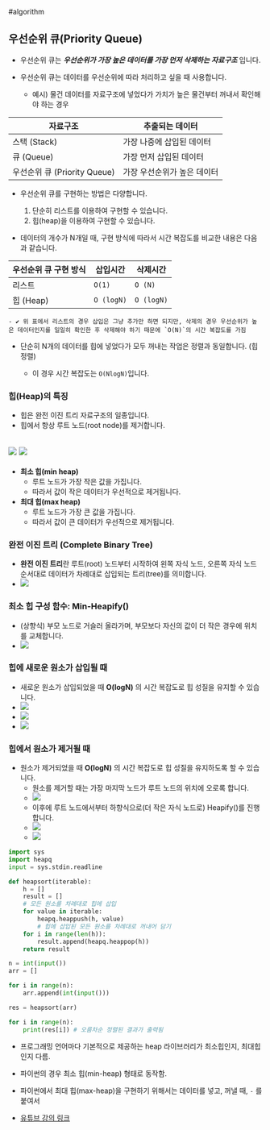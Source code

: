 #algorithm

## 우선순위 큐(Priority Queue)

- 우선순위 큐는 ***우선순위가 가장 높은 데이터를 가장 먼저 삭제하는 자료구조*** 입니다.

- 우선순위 큐는 데이터를 우선순위에 따라 처리하고 싶을 때 사용합니다.

  - 예시) 물건 데이터를 자료구조에 넣었다가 가치가 높은 물건부터 꺼내서 확인해야 하는 경우

| 자료구조                     | 추출되는 데이터             |
| ---------------------------- | --------------------------- |
| 스택 (Stack)                 | 가장 나중에 삽입된 데이터   |
| 큐 (Queue)                   | 가장 먼저 삽입된 데이터     |
| 우선순위 큐 (Priority Queue) | 가장 우선순위가 높은 데이터 |



- 우선순위 큐를 구현하는 방법은 다양합니다. 

  1) 단순히 리스트를 이용하여 구현할 수 있습니다.
  2) 힙(heap)을 이용하여 구현할 수 있습니다. 

- 데이터의 개수가 N개일 때, 구현 방식에 따라서 시간 복잡도를 비교한 내용은 다음과 같습니다. 

| 우선순위 큐 구현 방식 | 삽입시간   | 삭제시간   |
| --------------------- | ---------- | ---------- |
| 리스트                | `O(1)`     | `O (N)`    |
| 힙 (Heap)             | `O (logN)` | `O (logN)` |

    - ✔ 위 표에서 리스트의 경우 삽입은 그냥 추가만 하면 되지만, 삭제의 경우 우선순위가 높은 데이터인지를 일일히 확인한 후 삭제해야 하기 때문에 `O(N)`의 시간 복잡도를 가짐

- 단순히 N개의 데이터를 힙에 넣었다가 모두 꺼내는 작업은 정렬과 동일합니다. (힙 정렬)

  - 이 경우 시간 복잡도는 `O(NlogN)`입니다.



### 힙(Heap)의 특징

- 힙은 완전 이진 트리 자료구조의 일종입니다. 
- 힙에서 항상 루트 노드(root node)를 제거합니다.


![](assets/Pasted%20image%2020230214114442.png)
![](assets/Pasted%20image%2020230214114442.png)
- 

- **최소 힙(min heap)**
	- 루트 노드가 가장 작은 값을 가집니다.
	- 따라서 값이 작은 데이터가 우선적으로 제거됩니다.
- **최대 힙(max heap)**
	- 루트 노드가 가장 큰 값을 가집니다. 
	- 따라서 값이 큰 데이터가 우선적으로 제거됩니다. 



### 완전 이진 트리 (Complete Binary Tree)
- **완전 이진 트리**란 루트(root) 노드부터 시작하여 왼쪽 자식 노드, 오른쪽 자식 노드 순서대로 데이터가 차례대로 삽입되는 트리(tree)를 의미합니다. 
- ![](assets/Pasted%20image%2020230214114810.png)

### 최소 힙 구성 함수: Min-Heapify()
- (상향식) 부모 노드로 거슬러 올라가며, 부모보다 자신의 값이 더 작은 경우에 위치를 교체합니다. 
- ![](assets/Pasted%20image%2020230214115024.png)

### 힙에 새로운 원소가 삽입될 때
- 새로운 원소가 삽입되었을 때 **O(logN)** 의 시간 복잡도로 힙 성질을 유지할 수 있습니다. 
- ![](assets/Pasted%20image%2020230214115158.png)
- ![](assets/Pasted%20image%2020230214115216.png)
- ![](assets/Pasted%20image%2020230214115231.png)

### 힙에서 원소가 제거될 때
- 원소가 제거되었을 때 **O(logN)** 의 시간 복잡도로 힙 성질을 유지하도록 할 수 있습니다. 
	- 원소를 제거할 때는 가장 마지막 노드가 루트 노드의 위치에 오로록 합니다. 
	- ![](assets/Pasted%20image%2020230214115421.png)
	- 이후에 루트 노드에서부터 하향식으로(더 작은 자식 노드로) Heapify()를 진행합니다. 
	- ![](assets/Pasted%20image%2020230214115509.png)
	- ![](assets/Pasted%20image%2020230214115525.png)




```python
import sys
import heapq
input = sys.stdin.readline

def heapsort(iterable):
    h = []
    result = []
    # 모든 원소를 차례대로 힙에 삽입
    for value in iterable:
        heapq.heappush(h, value)
        # 힙에 삽입된 모든 원소를 차례대로 꺼내어 담기
    for i in range(len(h)):
        result.append(heapq.heappop(h))
    return result

n = int(input())
arr = []

for i in range(n):
    arr.append(int(input()))

res = heapsort(arr)

for i in range(n):
    print(res[i]) # 오름차순 정렬된 결과가 출력됨
```

- 프로그래밍 언어마다 기본적으로 제공하는 heap 라이브러리가 최소힙인지, 최대힙인지 다름.
- 파이썬의 경우 최소 힙(min-heap) 형태로 동작함.
- 파이썬에서 최대 힙(max-heap)을 구현하기 위해서는 데이터를 넣고, 꺼낼 때, `-` 를 붙여서

- [유튜브 강의 링크](https://youtu.be/AjFlp951nz0)
